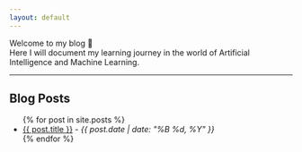 ```yaml
---
layout: default
---
```


Welcome to my blog 🌱  
Here I will document my learning journey in the world of Artificial Intelligence and Machine Learning.

---

## Blog Posts

<ul>
  {% for post in site.posts %}
    <li>
      <a href="{{ post.url }}">{{ post.title }}</a> - <em>{{ post.date | date: "%B %d, %Y" }}</em>
    </li>
  {% endfor %}
</ul>

